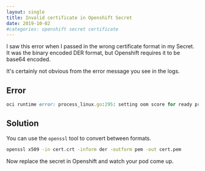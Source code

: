 ```yaml
---
layout: single
title: Invalid certificate in Openshift Secret
date: 2019-10-02
#categories: openshift secret certificate
---
```


I saw this error when I passed in the wrong certificate format in my Secret.  It was the binary encoded DER format, but Openshift requires it to be base64 encoded.

It's certainly not obvious from the error message you see in the logs.

## Error

```ruby
oci runtime error: process_linux.go:295: setting oom score for ready process caused "write /proc/461/oom_score_adj: invalid argument"
```

## Solution
You can use the `openssl` tool to convert between formats.

```bash
openssl x509 -in cert.crt -inform der -outform pem -out cert.pem
```

Now replace the secret in Openshift and watch your pod come up.
